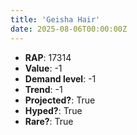 ```yaml
---
title: 'Geisha Hair'
date: 2025-08-06T00:00:00Z
---
```

- **RAP**: 17314
- **Value**: -1
- **Demand level**: -1
- **Trend**: -1
- **Projected?**: True
- **Hyped?**: True
- **Rare?**: True
